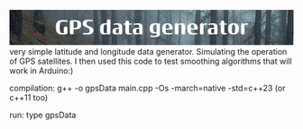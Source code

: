 ![add text](image.png)
very simple latitude and longitude data generator. Simulating the operation of GPS satellites. I then used this code to test smoothing algorithms that will work in Arduino:)
<br>

compilation: g++ -o gpsData main.cpp -Os -march=native -std=c++23 (or c++11 too)
<br>

run: type gpsData
